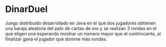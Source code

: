 # DinarDuel
Juego distribuido desarrollado en Java en el que dos jugadores obtienen una baraja aleatoria del palo de cartas de oro y se realizan 3 rondas en el que eligen una esperando mostrar un número mayor que el contrincante, al finalizar gana el jugador que domine más rondas.
